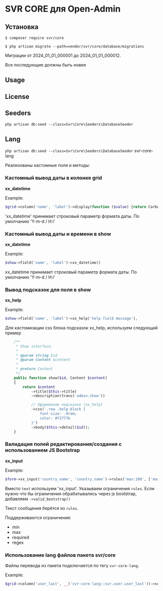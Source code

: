 SVR CORE для Open-Admin
=========================

## Установка

```
$ composer require svr/core

$ php artisan migrate --path=vendor/svr/core/database/migrations

```

Миграции от 2024_01_01_000001 до 2024_01_01_000012. 

Все последующие должны быть новее

## Usage

[//]: # (See [wiki]&#40;http://open-admin.org/docs/en/extension-helpers&#41;)

License
------------

[//]: # (Licensed under [The MIT License &#40;GPL 3.0&#41;]&#40;LICENSE&#41;.)


Seeders
------------

`php artisan db:seed --class=Svr\Core\Seeders\DatabaseSeeder`


Lang
------------
`php artisan db:seed --class=Svr\Core\Seeders\DatabaseSeeder` svr-core-lang

Реализованы кастомные поля и методы:

### Кастомный вывод даты в колонке grid

**xx_datetime**

Example:
```php
$grid->column('name', 'label')->display(function ($value) {return Carbon::parse($value);})->xx_datetime()->help($trans),
```
'xx_datetime' принимает строковый параметр формата даты. По умолчанию 'Y-m-d / H:i'

### Кастомный вывод даты и времени в show

**xx_datetime**

Example:
```php
$show->field('name', 'label')->xx_datetime()
```

xx_datetime принимает строковый параметр формата даты. По умолчанию 'Y-m-d / H:i'

### Вывод подсказок для поля в show

**xx_help**

Example:
```php
$show->field('name', 'label')->xx_help('help field message'),
```

Для кастомизации css блока подсказок xx_help, используем следующий пример

```php
    /**
     * Show interface.
     *
     * @param string $id
     * @param Content $content
     *
     * @return Content
     */
    public function show($id, Content $content)
    {
        return $content
            ->title($this->title)
            ->description(trans('admin.show'))

            // Оформление подсказок (xx_help)
            ->css('.row .help-block {
                font-size: .9rem;
                color: #72777b
            }')
            ->body($this->detail($id));
    }
```

### Валидация полей редактирования/создания с использованием JS Bootstrap

**xx_input**

Example:
```php
$form->xx_input('country_name', 'country_name')->rules('max:100', ['max' => trans('validation.max')])->valid_bootstrap();
```

Вместо `text` используем 'xx_input'. Указываем ограничения `rules`. Если нужно что бы ограничения обрабатывались через js bootstrap, добавляем `->valid_bootstrap()`

Текст сообщения берётся из `rules`.

Поддерживаются ограничения:
 - min
- max
- required
- regex

### Использование lang файлов пакета svr/core 

Файлы перевода из пакета подключается по тегу `svr-core-lang`.

Example:

```php
$grid->column('user_last', __('svr-core-lang::svr.user.user_last'))->sortable();
```
